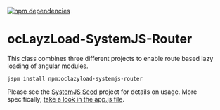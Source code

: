 [![npm dependencies](https://david-dm.org/lookfirst/ocLazyLoad-SystemJS-Router.svg)](https://david-dm.org/lookfirst/ocLazyLoad-SystemJS-Router)

# ocLayzLoad-SystemJS-Router

This class combines three different projects to enable route based lazy loading of angular modules.

```
jspm install npm:oclazyload-systemjs-router
```

Please see the [SystemJS Seed](https://github.com/lookfirst/systemjs-seed/) project for details on usage. More specifically, [take a look in the app.js file](https://github.com/lookfirst/systemjs-seed/blob/master/src/app/app.js).
